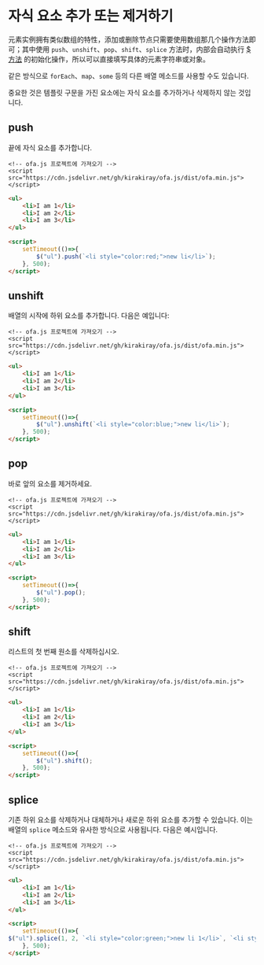 # 자식 요소 추가 또는 제거하기

元素实例拥有类似数组的特性，添加或删除节点只需要使用数组那几个操作方法即可；其中使用 `push`、`unshift`、`pop`、`shift`、`splice` 方法时，内部会自动执行 [$ 方法](../instance/dollar.md) 的初始化操作，所以可以直接填写具体的元素字符串或对象。

같은 방식으로 `forEach`、`map`、`some` 등의 다른 배열 메소드를 사용할 수도 있습니다.

중요한 것은 템플릿 구문을 가진 요소에는 자식 요소를 추가하거나 삭제하지 않는 것입니다.

## push

끝에 자식 요소를 추가합니다.

<html-viewer>

```
<!-- ofa.js 프로젝트에 가져오기 -->
<script src="https://cdn.jsdelivr.net/gh/kirakiray/ofa.js/dist/ofa.min.js"></script>
```

```html
<ul>
    <li>I am 1</li>
    <li>I am 2</li>
    <li>I am 3</li>
</ul>

<script>
    setTimeout(()=>{
        $("ul").push(`<li style="color:red;">new li</li>`);
    }, 500);
</script>
```

</html-viewer>

## unshift

배열의 시작에 하위 요소를 추가합니다. 다음은 예입니다:

<html-viewer>

```
<!-- ofa.js 프로젝트에 가져오기 -->
<script src="https://cdn.jsdelivr.net/gh/kirakiray/ofa.js/dist/ofa.min.js"></script>
```

```html
<ul>
    <li>I am 1</li>
    <li>I am 2</li>
    <li>I am 3</li>
</ul>

<script>
    setTimeout(()=>{
        $("ul").unshift(`<li style="color:blue;">new li</li>`);
    }, 500);
</script>
```

</html-viewer>

## pop

바로 앞의 요소를 제거하세요.

<html-viewer>

```
<!-- ofa.js 프로젝트에 가져오기 -->
<script src="https://cdn.jsdelivr.net/gh/kirakiray/ofa.js/dist/ofa.min.js"></script>
```

```html
<ul>
    <li>I am 1</li>
    <li>I am 2</li>
    <li>I am 3</li>
</ul>

<script>
    setTimeout(()=>{
        $("ul").pop();
    }, 500);
</script>
```

</html-viewer>

## shift

리스트의 첫 번째 원소를 삭제하십시오.

<html-viewer>

```
<!-- ofa.js 프로젝트에 가져오기 -->
<script src="https://cdn.jsdelivr.net/gh/kirakiray/ofa.js/dist/ofa.min.js"></script>
```

```html
<ul>
    <li>I am 1</li>
    <li>I am 2</li>
    <li>I am 3</li>
</ul>

<script>
    setTimeout(()=>{
        $("ul").shift();
    }, 500);
</script>
```

</html-viewer>

## splice

기존 하위 요소를 삭제하거나 대체하거나 새로운 하위 요소를 추가할 수 있습니다. 이는 배열의 `splice` 메소드와 유사한 방식으로 사용됩니다. 다음은 예시입니다.

<html-viewer>

```
<!-- ofa.js 프로젝트에 가져오기 -->
<script src="https://cdn.jsdelivr.net/gh/kirakiray/ofa.js/dist/ofa.min.js"></script>
```

```html
<ul>
    <li>I am 1</li>
    <li>I am 2</li>
    <li>I am 3</li>
</ul>

<script>
    setTimeout(()=>{
$("ul").splice(1, 2, `<li style="color:green;">new li 1</li>`, `<li style="color:green;">new li 2</li>`);
    }, 500);
</script>
```

</html-viewer>
